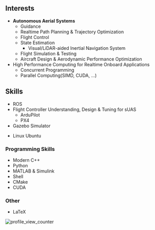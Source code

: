 <!-- ### Hi there 👋 -->

<!--
**SwiftGust/SwiftGust** is a ✨ _special_ ✨ repository because its `README.md` (this file) appears on your GitHub profile.

Here are some ideas to get you started:

- 🔭 I’m currently working on ...
- 🌱 I’m currently learning ...
- 👯 I’m looking to collaborate on ...
- 🤔 I’m looking for help with ...
- 💬 Ask me about ...
- 📫 How to reach me: ...
- 😄 Pronouns: ...
- ⚡ Fun fact: ...
-->

<!-- ### About 
I'm Flight Control Engineer based 
Graduated M.Sc & Bachelor with focus on flight control & autonomy in Aerospace Enginnering 
Focuses on engineering things to really work 
working as aerial robotics engineer -->
## Interests
 * **Autonomous Aerial Systems**
   * Guidance
   * Realtime Path Planning & Trajectory Optimization
   * Flight Control
   * State Estimation
     * Visual/LiDAR-aided Inertial Navigation System
   * Flight Simulation & Testing
   * Aircraft Design & Aerodynamic Performance Optimization
 * High Performance Computing for Realtime Onboard Applications
   * Concurrent Programming
   * Parallel Computing(SIMD, CUDA, ...)

## Skills
 * ROS
 * Flight Controller Understanding, Design & Tuning for sUAS
   * ArduPilot
   * PX4
 * Gazebo Simulator
<!--  * Understanding of the Opensource Autopilot ArduPilot & PX4 -->
 * Linux Ubuntu

### Programming Skills
 * Modern C++
 * Python
 * MATLAB & Simulink
 * Shell
 * CMake
 * CUDA

### Other
  * LaTeX

![profile_view_counter](https://komarev.com/ghpvc/?username=SwiftGust&color=blue)
